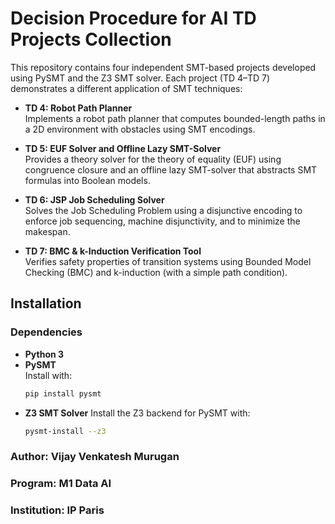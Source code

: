 # Decision Procedure for AI TD Projects Collection

This repository contains four independent SMT-based projects developed using PySMT and the Z3 SMT solver. Each project (TD 4–TD 7) demonstrates a different application of SMT techniques:

- **TD 4: Robot Path Planner**  
  Implements a robot path planner that computes bounded-length paths in a 2D environment with obstacles using SMT encodings.

- **TD 5: EUF Solver and Offline Lazy SMT-Solver**  
  Provides a theory solver for the theory of equality (EUF) using congruence closure and an offline lazy SMT-solver that abstracts SMT formulas into Boolean models.

- **TD 6: JSP Job Scheduling Solver**  
  Solves the Job Scheduling Problem using a disjunctive encoding to enforce job sequencing, machine disjunctivity, and to minimize the makespan.

- **TD 7: BMC & k-Induction Verification Tool**  
  Verifies safety properties of transition systems using Bounded Model Checking (BMC) and k-induction (with a simple path condition).

## Installation

### Dependencies

- **Python 3**  
- **PySMT**  
  Install with:
  ```bash
  pip install pysmt
  ```
- **Z3 SMT Solver**
  Install the Z3 backend for PySMT with:
  ```bash
  pysmt-install --z3
  ```
### Author: Vijay Venkatesh Murugan
### Program: M1 Data AI
### Institution: IP Paris
